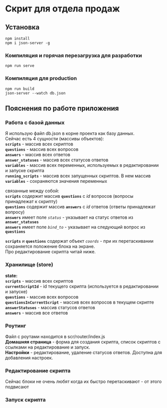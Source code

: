 # Скрит для отдела продаж

## Установка
```
npm install
npm i json-server -g
```

### Компиляция и горячая перезагрузка для разработки
```
npm run serve
```

### Компиляция для production
```
npm run build
json-server --watch db.json
```

## Пояснения по работе приложения
### Работа с базой данных
Я использую файл db.json в корне проекта как базу данных.  
Сейчас есть 4 сущности (массивы объектов):  
**`scripts`** - массив всех скриптов  
**`questions`** - массив всех вопросов  
**`answers`** - массив всех ответов  
**`answer_statuses`** - массив всех статусов ответов  
**`variables`** - массив всех переменных, используемых в редактировании и запуске скрипта  
**`running_scripts`** - массив всех запущенных скриптов. В нем массив **`variables`** - сохраняются значения переменных 

связанные между собой:  
**`scripts`** содержит массив **`questions`** с _id_ вопросов (вопросы принадлежат к скрипту)  
**`questions`** содержит массив **`answers`** с _id_ ответов (ответы принадлежат вопросу)  
**`answers`** имеет поле _`status`_ - указывает на статус ответов из **`answer_statuses`**  
**`answers`** имеет поле _`bind_to`_ - указывает на следующий вопрос из **`questions`**

**`scripts`** и **`questions`** содержат объект _`coords`_ - при их перетаскивании сохраняется положение блока на экране.  
Про редактирование скрипта читай ниже.

### Хранилище (store)
**state:**  
**`scripts`** - массив всех скриптов  
**`currentScriptId`** - id текущего скрипта (используется в редактировании и запуске)  
**`questions`** - массив всех вопросов  
**`questionsInCurrentScript`** - массив всех вопросов в текущем скрипте  
**`answerStatuses`** - массив статусов ответов  
**`answers`** - массив все ответов  

### Роутинг
Файл с роутами находится в scr/router/index.js  
**Домашняя страница** - форма для создания скрипта, список скриптов с ссылками на редактирование и запуск.  
**Настройки** - редактирование, удаление статусов ответов. Доступна для добавления настроек.

### Редактирование скрипта
Сейчас блоки не очень любят когда их быстро перетаскивают - от этого подвисают



### Запуск скрипта

